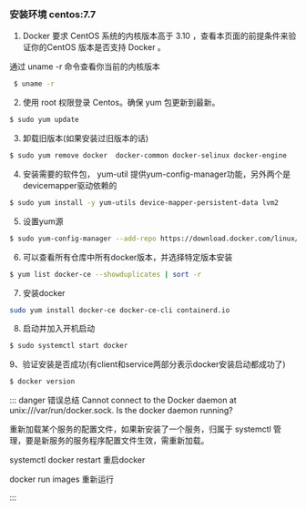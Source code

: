 ### 安装环境  centos:7.7

<!-- -v $PWD/www:/www把主机当前目录下的www目录绑定到了docker中www目录。需要注意的是， -->



1. Docker 要求 CentOS 系统的内核版本高于 3.10 ，查看本页面的前提条件来验证你的CentOS 版本是否支持 Docker 。

通过 uname -r 命令查看你当前的内核版本
```bash
 $ uname -r
 ```
2. 使用 root 权限登录 Centos。确保 yum 包更新到最新。
```bash
$ sudo yum update
```
3. 卸载旧版本(如果安装过旧版本的话)
```bash
$ sudo yum remove docker  docker-common docker-selinux docker-engine
```
4. 安装需要的软件包， yum-util 提供yum-config-manager功能，另外两个是devicemapper驱动依赖的
```bash
$ sudo yum install -y yum-utils device-mapper-persistent-data lvm2
```
5. 设置yum源
```bash
$ sudo yum-config-manager --add-repo https://download.docker.com/linux/centos/docker-ce.repo
```

6. 可以查看所有仓库中所有docker版本，并选择特定版本安装
```bash
$ yum list docker-ce --showduplicates | sort -r
```

7. 安装docker
```bash
sudo yum install docker-ce docker-ce-cli containerd.io
``` 

8. 启动并加入开机启动
```bash
$ sudo systemctl start docker
```

9、验证安装是否成功(有client和service两部分表示docker安装启动都成功了)
```bash
$ docker version
```



::: danger 错误总结
Cannot connect to the Docker daemon at unix:///var/run/docker.sock. Is the docker daemon running?

重新加载某个服务的配置文件，如果新安装了一个服务，归属于 systemctl 管理，要是新服务的服务程序配置文件生效，需重新加载。


<!-- systemctl daemon-reload
sudo service docker restart
sudo service docker status  -->


systemctl docker restart   重启docker

docker run images          重新运行

:::
